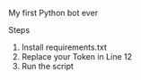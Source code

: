 My first Python bot ever


Steps
1. Install requirements.txt
2. Replace your Token in Line 12
3. Run the script